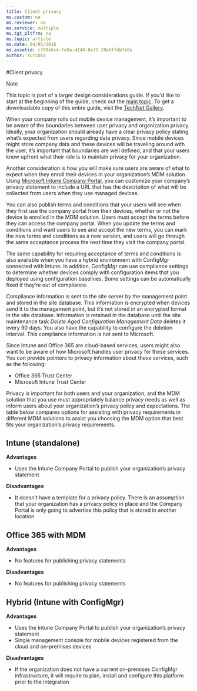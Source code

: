 ```yaml
---
title: Client privacy
ms.custom: na
ms.reviewer: na
ms.service: multiple
ms.tgt_pltfrm: na
ms.topic: article
ms.date: 04/05/2016
ms.assetid: c799a6c4-fe0a-4148-8e75-29e6ffdb7e6e
author: YuriDio
---
```

#Client privacy

>[!NOTE]
>This topic is part of a larger design considerations guide. If you'd like to start at the beginning of the guide, check out the [main topic](mdm-design-considerations-guide.md). To get a downloadable copy of this entire guide, visit the [TechNet Gallery](https://gallery.technet.microsoft.com/Mobile-Device-Management-7d401582).

When your company rolls out mobile device management, it’s important to be aware of the boundaries between user privacy and organization privacy. Ideally, your organization should already have a clear privacy policy stating what’s expected from users regarding data privacy. Since mobile devices might store company data and these devices will be traveling around with the user, it’s important that boundaries are well defined, and that your users know upfront what their role is to maintain privacy for your organization.
  
Another consideration is how you will make sure users are aware of what to expect when they enroll their devices in your organization’s MDM solution. Using [Microsoft Intune Company Portal](https://technet.microsoft.com/library/dn646957.aspx), you can customize your company’s privacy statement to include a URL that has the description of what will be collected from users when they use managed devices.
 
You can also publish terms and conditions that your users will see when they first use the company portal from their devices, whether or not the device is enrolled in the MDM solution. Users must accept the terms before they can access the company portal. When you update the terms and conditions and want users to see and accept the new terms, you can mark the new terms and conditions as a new version, and users will go through the same acceptance process the next time they visit the company portal. 

The same capability for requiring acceptance of terms and conditions is also available when you have a hybrid environment with ConfigMgr connected with Intune. In addition, ConfigMgr can use compliance settings to determine whether devices comply with configuration items that you deployed using configuration baselines. Some settings can be automatically fixed if they’re out of compliance. 

Compliance information is sent to the site server by the management point and stored in the site database. This information is encrypted when devices send it to the management point, but it’s not stored in an encrypted format in the site database. Information is retained in the database until the site maintenance task *Delete Aged Configuration Management Data* deletes it every 90 days.  You also have the capability to configure the deletion interval. This compliance information is not sent to Microsoft.

Since Intune and Office 365 are cloud-based services, users might also want to be aware of how Microsoft handles user privacy for these services. You can provide pointers to privacy information about these services, such as the following:

- Office 365 Trust Center
- Microsoft Intune Trust Center

Privacy is important for both users and your organization, and the MDM solution that you use must appropriately balance privacy needs as well as inform users about your organization’s privacy policy and expectations. The table below compares options for assisting with privacy requirements in different MDM solutions to assist you choosing the MDM option that best fits your organization’s privacy requirements.

## Intune (standalone)

**Advantages**

- Uses the Intune Company Portal to publish your organization’s privacy statement

**Disadvantages**

- It doesn’t have a template for a privacy policy. There is an assumption that your organization has a privacy policy in place and the Company Portal is only going to advertise this policy that is stored in another location

## Office 365 with MDM

**Advantages**

- No features for publishing privacy statements

**Disadvantages**

- No features for publishing privacy statements

## Hybrid (Intune with ConfigMgr)

**Advantages**

- Uses the Intune Company Portal to publish your organization’s privacy statement
- Single management console for mobile devices registered from the cloud and on-premises devices

**Disadvantages**

- If the organization does not have a current on-premises ConfigMgr infrastructure, it will require to plan, install and configure this platform prior to the integration

